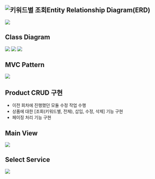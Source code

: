 ![키워드별 조회](https://github.com/EM-PROJECT-ORG-Funrest/EM_Module_Test/assets/102271645/a70f396d-ff6e-42d7-a8a1-9ba9ae96c0fb)Entity Relationship Diagram(ERD)
---
<img src="https://github.com/EM-PROJECT-ORG-Funrest/EM_Module_Test/assets/102271645/b28d03bc-f5bf-4b9e-a16b-52a9d2b4ba74"></img>

Class Diagram
---
<img src="https://github.com/EM-PROJECT-ORG-Funrest/EM_Module_Test/assets/102271645/8f3d9787-f295-48bc-9736-f853e520483e"></img>
  <img src="https://github.com/EM-PROJECT-ORG-Funrest/EM_Module_Test/assets/102271645/017e9d58-ee62-4262-a0fd-33fab757e0b0"></img>
  <img src="https://github.com/EM-PROJECT-ORG-Funrest/EM_Module_Test/assets/102271645/bdb70777-7f41-4a7d-ac82-207212c8a0c3"></img>

MVC Pattern
---
<img src="https://github.com/EM-PROJECT-ORG-Funrest/EM_Module_Test/assets/102271645/eadfb68a-9a54-4794-8648-f5fd0415dfb7"></img>

Product CRUD 구현
---
- 이전 회차에 진행했던 모듈 수정 작업 수행
- 상품에 대한 [조회(키워드별, 전체), 삽입, 수정, 삭제] 기능 구현
- 페이징 처리 기능 구현

Main View
---
<img src="https://github.com/EM-PROJECT-ORG-Funrest/EM_Module_Test/assets/102271645/8c464d16-b6d0-4381-b231-2578ce50932e"></img>

Select Service
---
<img src="https://github.com/EM-PROJECT-ORG-Funrest/EM_Module_Test/assets/102271645/6f0af688-7bc4-489c-8563-13550193ffc0"></img>

